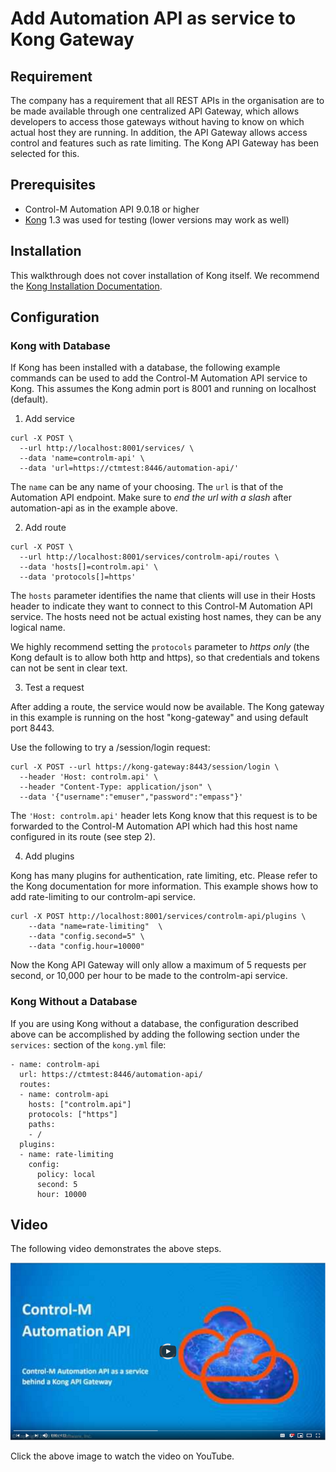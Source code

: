 # Add Automation API as service to Kong Gateway

## Requirement

The company has a requirement that all REST APIs in the organisation are to 
be made available through one centralized API Gateway, which allows developers
to access those gateways without having to know on which actual host they are
running. In addition, the API Gateway allows access control and features such as 
rate limiting. The Kong API Gateway has been selected for this.

## Prerequisites

* Control-M Automation API 9.0.18 or higher
* [Kong](https://konghq.com/kong) 1.3 was used for testing (lower versions may
  work as well)

## Installation

This walkthrough does not cover installation of Kong itself. We recommend the 
[Kong Installation Documentation](https://konghq.com/install/).

## Configuration

### Kong with Database

If Kong has been installed with a database, the following example commands
can be used to add the Control-M Automation API service to Kong. This assumes 
the Kong admin port is 8001 and running on localhost (default).

1. Add service 

```
curl -X POST \
  --url http://localhost:8001/services/ \
  --data 'name=controlm-api' \
  --data 'url=https://ctmtest:8446/automation-api/'
```

The `name` can be any name of your choosing.
The `url` is that of the Automation API endpoint. Make sure to *end the url with
a slash* after automation-api as in the example above.

2. Add route

```
curl -X POST \
  --url http://localhost:8001/services/controlm-api/routes \
  --data 'hosts[]=controlm.api' \
  --data 'protocols[]=https'
```

The `hosts` parameter identifies the name that clients will use in their Hosts 
header to indicate they want to connect to this Control-M Automation API service.
The hosts need not be actual existing host names, they can be any logical name. 

We highly recommend setting the `protocols` parameter to *https only* (the Kong 
default is to allow both http and https), so that credentials and tokens can not 
be sent in clear text.

3. Test a request

After adding a route, the service would now be available.
The Kong gateway in this example is running on the host "kong-gateway" and using
default port 8443.

Use the following to try a /session/login request:

```
curl -X POST --url https://kong-gateway:8443/session/login \
  --header 'Host: controlm.api' \
  --header "Content-Type: application/json" \
  --data '{"username":"emuser","password":"empass"}'
```

The `'Host: controlm.api'` header lets Kong know that this request is to be 
forwarded to the Control-M Automation API which had this host name configured in
its route (see step 2).

4. Add plugins

Kong has many plugins for authentication, rate limiting, etc. Please refer to 
the Kong documentation for more information.
This example shows how to add rate-limiting to our controlm-api service.

```
curl -X POST http://localhost:8001/services/controlm-api/plugins \
    --data "name=rate-limiting"  \
    --data "config.second=5" \
    --data "config.hour=10000"
```

Now the Kong API Gateway will only allow a maximum of 5 requests per second, or 
10,000 per hour to be made to the controlm-api service.


### Kong Without a Database

If you are using Kong without a database, the configuration described above can
be accomplished by adding the following section under the `services:` section of
the `kong.yml` file:

```
- name: controlm-api
  url: https://ctmtest:8446/automation-api/
  routes:
  - name: controlm-api
    hosts: ["controlm.api"]
    protocols: ["https"]
    paths:
    - /
  plugins:
  - name: rate-limiting
    config:
      policy: local
      second: 5
      hour: 10000
```


## Video

The following video demonstrates the above steps.

[![Watch the video](images/APIGatewayVideo.PNG)](https://youtu.be/wghZT5tZxco)

Click the above image to watch the video on YouTube.
